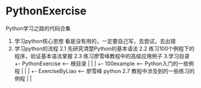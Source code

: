 # PythonExercise
Python学习之路的代码合集
1. 学习python核心思想
   看是没有用的，一定要自己写，去尝试，去出错
2. 学习python的流程
   2.1 先研究清楚Python的基本语法
   2.2 练习100个例程下的程序，验证基本语法掌握
   2.3 练习廖雪峰教程中的高级应用例子
3.学习目录
+- PythonExercise  <-- 根目录
|  |
|  +- 100example   <-- Python入门的一些例程
|  |
|  +- ExerciseByLiao <-- 廖雪峰 python 2.7 教程中涉及到的一些练习的例程
|  |
